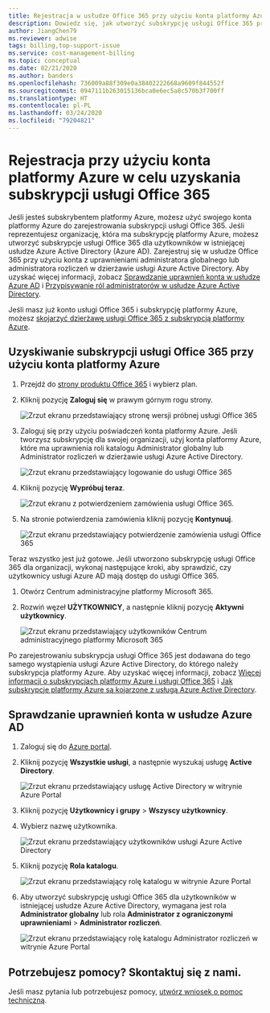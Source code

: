 ```yaml
---
title: Rejestracja w usłudze Office 365 przy użyciu konta platformy Azure
description: Dowiedz się, jak utworzyć subskrypcję usługi Office 365 przy użyciu konta platformy Azure
author: JiangChen79
ms.reviewer: adwise
tags: billing,top-support-issue
ms.service: cost-management-billing
ms.topic: conceptual
ms.date: 02/21/2020
ms.author: banders
ms.openlocfilehash: 736009a88f309e0a38402222668a9609f844552f
ms.sourcegitcommit: 0947111b263015136bca0e6ec5a8c570b3f700ff
ms.translationtype: HT
ms.contentlocale: pl-PL
ms.lasthandoff: 03/24/2020
ms.locfileid: "79204821"
---
```

# <a name="sign-up-for-an-office-365-subscription-with-your-azure-account"></a>Rejestracja przy użyciu konta platformy Azure w celu uzyskania subskrypcji usługi Office 365
Jeśli jesteś subskrybentem platformy Azure, możesz użyć swojego konta platformy Azure do zarejestrowania subskrypcji usługi Office 365. Jeśli reprezentujesz organizację, która ma subskrypcję platformy Azure, możesz utworzyć subskrypcje usługi Office 365 dla użytkowników w istniejącej usłudze Azure Active Directory (Azure AD). Zarejestruj się w usłudze Office 365 przy użyciu konta z uprawnieniami administratora globalnego lub administratora rozliczeń w dzierżawie usługi Azure Active Directory. Aby uzyskać więcej informacji, zobacz [Sprawdzanie uprawnień konta w usłudze Azure AD](#RoleInAzureAD) i [Przypisywanie ról administratorów w usłudze Azure Active Directory](../../active-directory/users-groups-roles/directory-assign-admin-roles.md).

Jeśli masz już konto usługi Office 365 i subskrypcję platformy Azure, możesz [skojarzyć dzierżawę usługi Office 365 z subskrypcją platformy Azure](../../active-directory/fundamentals/active-directory-how-subscriptions-associated-directory.md).

## <a name="get-an-office-365-subscription-by-using-your-azure-account"></a>Uzyskiwanie subskrypcji usługi Office 365 przy użyciu konta platformy Azure

1. Przejdź do [strony produktu Office 365](https://products.office.com/business) i wybierz plan.
2. Kliknij pozycję **Zaloguj się** w prawym górnym rogu strony.

    ![Zrzut ekranu przedstawiający stronę wersji próbnej usługi Office 365](./media/azure-account-for-office-365-subscription/12-office-365-trial-page.png)
3. Zaloguj się przy użyciu poświadczeń konta platformy Azure. Jeśli tworzysz subskrypcję dla swojej organizacji, użyj konta platformy Azure, które ma uprawnienia roli katalogu Administrator globalny lub Administrator rozliczeń w dzierżawie usługi Azure Active Directory.

    ![Zrzut ekranu przedstawiający logowanie do usługi Office 365](./media/azure-account-for-office-365-subscription/13-office-365-sign-in.png)
4. Kliknij pozycję **Wypróbuj teraz**.

    ![Zrzut ekranu z potwierdzeniem zamówienia usługi Office 365.](./media/azure-account-for-office-365-subscription/14-office-365-confirm-your-order.png)
5. Na stronie potwierdzenia zamówienia kliknij pozycję **Kontynuuj**.

    ![Zrzut ekranu przedstawiający potwierdzenie zamówienia usługi Office 365](./media/azure-account-for-office-365-subscription/15-office-365-order-receipt.png)

Teraz wszystko jest już gotowe.
Jeśli utworzono subskrypcję usługi Office 365 dla organizacji, wykonaj następujące kroki, aby sprawdzić, czy użytkownicy usługi Azure AD mają dostęp do usługi Office 365.

1. Otwórz Centrum administracyjne platformy Microsoft 365.
2. Rozwiń węzeł **UŻYTKOWNICY**, a następnie kliknij pozycję **Aktywni użytkownicy**.

    ![Zrzut ekranu przedstawiający użytkowników Centrum administracyjnego platformy Microsoft 365](./media/azure-account-for-office-365-subscription/16-microsoft-365-admin-center-users.png)

Po zarejestrowaniu subskrypcja usługi Office 365 jest dodawana do tego samego wystąpienia usługi Azure Active Directory, do którego należy subskrypcja platformy Azure. Aby uzyskać więcej informacji, zobacz [Więcej informacji o subskrypcjach platformy Azure i usługi Office 365](office-365-account-for-azure-subscription.md#more-about-subs) i [Jak subskrypcje platformy Azure są kojarzone z usługą Azure Active Directory](../../active-directory/fundamentals/active-directory-how-subscriptions-associated-directory.md).

## <a name="check-my-account-permissions-in-azure-ad"></a><a id="RoleInAzureAD"></a>Sprawdzanie uprawnień konta w usłudze Azure AD
1. Zaloguj się do [Azure portal](https://portal.azure.com/).
2. Kliknij pozycję **Wszystkie usługi**, a następnie wyszukaj usługę **Active Directory**.

    ![Zrzut ekranu przedstawiający usługę Active Directory w witrynie Azure Portal](./media/azure-account-for-office-365-subscription/billing-more-services-active-directory.png)
3. Kliknij pozycję **Użytkownicy i grupy** > **Wszyscy użytkownicy**.
4. Wybierz nazwę użytkownika.

    ![Zrzut ekranu przedstawiający użytkowników usługi Azure Active Directory](./media/azure-account-for-office-365-subscription/billing-users-groups.png)

5. Kliknij pozycję **Rola katalogu**.

    ![Zrzut ekranu przedstawiający rolę katalogu w witrynie Azure Portal](./media/azure-account-for-office-365-subscription/billing-user-directory-role.png)
6.  Aby utworzyć subskrypcję usługi Office 365 dla użytkowników w istniejącej usłudze Azure Active Directory, wymagana jest rola **Administrator globalny** lub rola **Administrator z ograniczonymi uprawnieniami** > **Administrator rozliczeń**.

    ![Zrzut ekranu przedstawiający rolę katalogu Administrator rozliczeń w witrynie Azure Portal](./media/azure-account-for-office-365-subscription/billing-directoryrole-limited.png)

## <a name="need-help-contact-us"></a>Potrzebujesz pomocy? Skontaktuj się z nami.

Jeśli masz pytania lub potrzebujesz pomocy, [utwórz wniosek o pomoc techniczną](https://go.microsoft.com/fwlink/?linkid=2083458).
